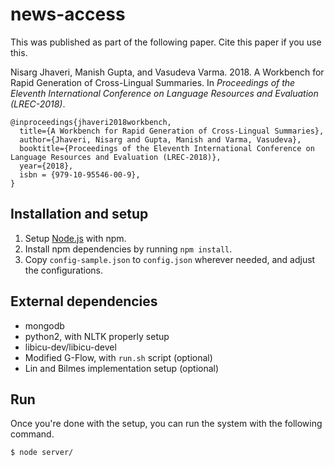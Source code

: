 # news-access

This was published as part of the following paper. Cite this paper if you use this.

Nisarg Jhaveri, Manish Gupta, and Vasudeva Varma. 2018. A Workbench for Rapid Generation of Cross-Lingual Summaries. In *Proceedings of the Eleventh International Conference on Language Resources and Evaluation (LREC-2018)*.

```
@inproceedings{jhaveri2018workbench,
  title={A Workbench for Rapid Generation of Cross-Lingual Summaries},
  author={Jhaveri, Nisarg and Gupta, Manish and Varma, Vasudeva},
  booktitle={Proceedings of the Eleventh International Conference on Language Resources and Evaluation (LREC-2018)},
  year={2018},
  isbn = {979-10-95546-00-9},
}
```

## Installation and setup
1. Setup [Node.js](https://nodejs.org/) with npm.
2. Install npm dependencies by running `npm install`.
3. Copy `config-sample.json` to `config.json` wherever needed, and adjust the configurations.

## External dependencies
- mongodb
- python2, with NLTK properly setup
- libicu-dev/libicu-devel
- Modified G-Flow, with `run.sh` script (optional)
- Lin and Bilmes implementation setup (optional)

## Run
Once you're done with the setup, you can run the system with the following command.

```$ node server/```
